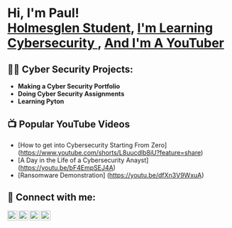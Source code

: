 <h1>Hi, I'm Paul! <br/><a href="https://github.com/joshmadakor1">Holmesglen Student</a>, <a href="https://www.linkedin.com/in/joshmadakor/">I'm Learning Cybersecurity </a>, <a href="https://www.youtube.com/c/joshmadakor">And I'm A YouTuber</a></h1>

<h2>👨‍💻 Cyber Security Projects:</h2>

- <b>Making a Cyber Security Portfolio </b>
 - <b>Doing Cyber Security Assignments </b>
- <b>Learning Pyton </b>
<h2>📺 Popular YouTube Videos</h2>

- [How to get into Cybersecurity Starting From Zero] (https://www.youtube.com/shorts/L8uucdlb8iU?feature=share)
- [A Day in the Life of a Cybersecurity Anayst]  (https://youtu.be/bF4EmpSEJ4A)
- [Ransomware Demonstration] (https://youtu.be/dfXn3V9WxuA)


<h2> 🤳 Connect with me:</h2>

[<img align="left" alt="JoshMadakor | YouTube" width="22px" src="https://cdn.jsdelivr.net/npm/simple-icons@v3/icons/youtube.svg" />][youtube]
[<img align="left" alt="JoshMadakor | Twitter" width="22px" src="https://cdn.jsdelivr.net/npm/simple-icons@v3/icons/twitter.svg" />][twitter]
[<img align="left" alt="JoshMadakor | LinkedIn" width="22px" src="https://cdn.jsdelivr.net/npm/simple-icons@v3/icons/linkedin.svg" />][linkedin]
[<img align="left" alt="JoshMadakor | Instagram" width="22px" src="https://cdn.jsdelivr.net/npm/simple-icons@v3/icons/instagram.svg" />][instagram]

[twitter]: https://twitter.com/joshmadakor
[youtube]: https://www.youtube.com/c/joshmadakor
[instagram]: https://www.instagram.com/joshmadakor/
[linkedin]: https://linkedin.com/in/joshmadakor

<!--
**joshmadakor1/joshmadakor1** is a ✨ _special_ ✨ repository because its `README.md` (this file) appears on your GitHub profile.

Here are some ideas to get you started:

- 🔭 I’m currently working on ...
- 🌱 I’m currently learning ...
- 👯 I’m looking to collaborate on ...
- 🤔 I’m looking for help with ...
- 💬 Ask me about ...
- 📫 How to reach me: ...
- 😄 Pronouns: ...
- ⚡ Fun fact: ...
-->
